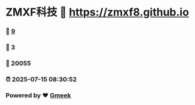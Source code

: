 # ZMXF科技 :link: https://zmxf8.github.io 
### :page_facing_up: [9](https://zmxf8.github.io/tag.html) 
### :speech_balloon: 3 
### :hibiscus: 20055 
### :alarm_clock: 2025-07-15 08:30:52 
### Powered by :heart: [Gmeek](https://github.com/Meekdai/Gmeek)
